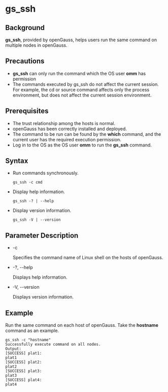 # gs\_ssh<a name="EN-US_TOPIC_0249632288"></a>

## Background<a name="en-us_topic_0237152344_en-us_topic_0059777951_section12241205518358"></a>

**gs\_ssh**, provided by openGauss, helps users run the same command on multiple nodes in openGauss.

## Precautions

- **gs_ssh** can only run the command which the OS user **omm** has permission
- The commands executed by gs_ssh do not affect the current session. For example, the cd or source command affects only the process environment, but does not affect the current session environment.

## Prerequisites<a name="en-us_topic_0237152344_en-us_topic_0059777951_sa146d07733084d8292706efa87117d57"></a>

-   The trust relationship among the hosts is normal.
-   openGauss has been correctly installed and deployed.
-   The command to be run can be found by the  **which** command, and the current user has the required execution permission.
-   Log in to the OS as the OS user  **omm**  to run the  **gs\_ssh**  command.

## Syntax<a name="en-us_topic_0237152344_en-us_topic_0059777951_s1b40498eb43141dcb07e36a6a51325f1"></a>

-   Run commands synchronously.

    ```
    gs_ssh -c cmd
    ```

-   Display help information.

    ```
    gs_ssh -? | --help
    ```

-   Display version information.

    ```
    gs_ssh -V | --version
    ```


## Parameter Description<a name="en-us_topic_0237152344_en-us_topic_0059777951_s1c5e9dfd204245b4a2f0191f9db1116f"></a>

-   -c

    Specifies the command name of Linux shell on the hosts of openGauss.

-   -?, --help

    Displays help information.

-   -V, --version

    Displays version information.


## Example<a name="en-us_topic_0237152344_en-us_topic_0059777951_s1cb93e63c1a247459e187aba833e8133"></a>

Run the same command on each host of openGauss. Take the  **hostname**  command as an example.

```
gs_ssh -c "hostname"
Successfully execute command on all nodes.
Output:
[SUCCESS] plat1:
plat1
[SUCCESS] plat2:
plat2
[SUCCESS] plat3:
plat3
[SUCCESS] plat4:
plat4
```

